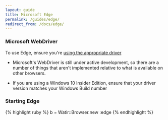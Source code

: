 ```yaml
---
layout: guide
title: Microsoft Edge
permalink: /guides/edge/
redirect_from: /docs/edge/
---
```


### Microsoft WebDriver

To use Edge, ensure you're [using the appropriate driver](../drivers)

* Microsoft's WebDriver is still under active development, so there are a number of
things that aren't implemented relative to what is available on other browsers.

* If you are using a Windows 10 Insider Edition, ensure that your driver version 
matches your Windows Build number

### Starting Edge

{% highlight ruby %}
b = Watir::Browser.new :edge
{% endhighlight %}

<!--- TODO: Link to other guides with browser specific info --->
